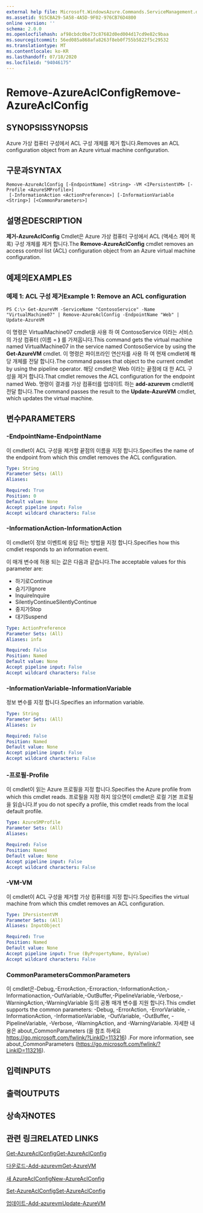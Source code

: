 ```yaml
---
external help file: Microsoft.WindowsAzure.Commands.ServiceManagement.dll-Help.xml
ms.assetid: 915CBA29-5A58-4A5D-9F02-976CB76D4800
online version: ''
schema: 2.0.0
ms.openlocfilehash: af98cbdc0be73c87682d0ed004d17cd9e82c9baa
ms.sourcegitcommit: 56ed085a868afa8263f8eb0f755b5822f5c29532
ms.translationtype: MT
ms.contentlocale: ko-KR
ms.lasthandoff: 07/18/2020
ms.locfileid: "94046175"
---
```

# <span data-ttu-id="4828a-101">Remove-AzureAclConfig</span><span class="sxs-lookup"><span data-stu-id="4828a-101">Remove-AzureAclConfig</span></span>

## <span data-ttu-id="4828a-102">SYNOPSIS</span><span class="sxs-lookup"><span data-stu-id="4828a-102">SYNOPSIS</span></span>
<span data-ttu-id="4828a-103">Azure 가상 컴퓨터 구성에서 ACL 구성 개체를 제거 합니다.</span><span class="sxs-lookup"><span data-stu-id="4828a-103">Removes an ACL configuration object from an Azure virtual machine configuration.</span></span>

## <span data-ttu-id="4828a-104">구문과</span><span class="sxs-lookup"><span data-stu-id="4828a-104">SYNTAX</span></span>

```
Remove-AzureAclConfig [-EndpointName] <String> -VM <IPersistentVM> [-Profile <AzureSMProfile>]
 [-InformationAction <ActionPreference>] [-InformationVariable <String>] [<CommonParameters>]
```

## <span data-ttu-id="4828a-105">설명은</span><span class="sxs-lookup"><span data-stu-id="4828a-105">DESCRIPTION</span></span>
<span data-ttu-id="4828a-106">**제거-AzureAclConfig** Cmdlet은 Azure 가상 컴퓨터 구성에서 ACL (액세스 제어 목록) 구성 개체를 제거 합니다.</span><span class="sxs-lookup"><span data-stu-id="4828a-106">The **Remove-AzureAclConfig** cmdlet removes an access control list (ACL) configuration object from an Azure virtual machine configuration.</span></span>

## <span data-ttu-id="4828a-107">예제의</span><span class="sxs-lookup"><span data-stu-id="4828a-107">EXAMPLES</span></span>

### <span data-ttu-id="4828a-108">예제 1: ACL 구성 제거</span><span class="sxs-lookup"><span data-stu-id="4828a-108">Example 1: Remove an ACL configuration</span></span>
```
PS C:\> Get-AzureVM -ServiceName "ContosoService" -Name "VirtualMachine07" | Remove-AzureAclConfig -EndpointName "Web" | Update-AzureVM
```

<span data-ttu-id="4828a-109">이 명령은 VirtualMachine07 cmdlet을 사용 하 여 ContosoService 이라는 서비스의 가상 컴퓨터 (이름 = **)** 를 가져옵니다.</span><span class="sxs-lookup"><span data-stu-id="4828a-109">This command gets the virtual machine named VirtualMachine07 in the service named ContosoService by using the **Get-AzureVM** cmdlet.</span></span>
<span data-ttu-id="4828a-110">이 명령은 파이프라인 연산자를 사용 하 여 현재 cmdlet에 해당 개체를 전달 합니다.</span><span class="sxs-lookup"><span data-stu-id="4828a-110">The command passes that object to the current cmdlet by using the pipeline operator.</span></span>
<span data-ttu-id="4828a-111">해당 cmdlet은 Web 이라는 끝점에 대 한 ACL 구성을 제거 합니다.</span><span class="sxs-lookup"><span data-stu-id="4828a-111">That cmdlet removes the ACL configuration for the endpoint named Web.</span></span>
<span data-ttu-id="4828a-112">명령이 결과를 가상 컴퓨터를 업데이트 하는 **add-azurevm** cmdlet에 전달 합니다.</span><span class="sxs-lookup"><span data-stu-id="4828a-112">The command passes the result to the **Update-AzureVM** cmdlet, which updates the virtual machine.</span></span>

## <span data-ttu-id="4828a-113">변수</span><span class="sxs-lookup"><span data-stu-id="4828a-113">PARAMETERS</span></span>

### <span data-ttu-id="4828a-114">-EndpointName</span><span class="sxs-lookup"><span data-stu-id="4828a-114">-EndpointName</span></span>
<span data-ttu-id="4828a-115">이 cmdlet이 ACL 구성을 제거할 끝점의 이름을 지정 합니다.</span><span class="sxs-lookup"><span data-stu-id="4828a-115">Specifies the name of the endpoint from which this cmdlet removes the ACL configuration.</span></span>

```yaml
Type: String
Parameter Sets: (All)
Aliases: 

Required: True
Position: 0
Default value: None
Accept pipeline input: False
Accept wildcard characters: False
```

### <span data-ttu-id="4828a-116">-InformationAction</span><span class="sxs-lookup"><span data-stu-id="4828a-116">-InformationAction</span></span>
<span data-ttu-id="4828a-117">이 cmdlet이 정보 이벤트에 응답 하는 방법을 지정 합니다.</span><span class="sxs-lookup"><span data-stu-id="4828a-117">Specifies how this cmdlet responds to an information event.</span></span>

<span data-ttu-id="4828a-118">이 매개 변수에 허용 되는 값은 다음과 같습니다.</span><span class="sxs-lookup"><span data-stu-id="4828a-118">The acceptable values for this parameter are:</span></span>

- <span data-ttu-id="4828a-119">하기로</span><span class="sxs-lookup"><span data-stu-id="4828a-119">Continue</span></span>
- <span data-ttu-id="4828a-120">숨기기</span><span class="sxs-lookup"><span data-stu-id="4828a-120">Ignore</span></span>
- <span data-ttu-id="4828a-121">Inquire</span><span class="sxs-lookup"><span data-stu-id="4828a-121">Inquire</span></span>
- <span data-ttu-id="4828a-122">SilentlyContinue</span><span class="sxs-lookup"><span data-stu-id="4828a-122">SilentlyContinue</span></span>
- <span data-ttu-id="4828a-123">중지가</span><span class="sxs-lookup"><span data-stu-id="4828a-123">Stop</span></span>
- <span data-ttu-id="4828a-124">대기</span><span class="sxs-lookup"><span data-stu-id="4828a-124">Suspend</span></span>

```yaml
Type: ActionPreference
Parameter Sets: (All)
Aliases: infa

Required: False
Position: Named
Default value: None
Accept pipeline input: False
Accept wildcard characters: False
```

### <span data-ttu-id="4828a-125">-InformationVariable</span><span class="sxs-lookup"><span data-stu-id="4828a-125">-InformationVariable</span></span>
<span data-ttu-id="4828a-126">정보 변수를 지정 합니다.</span><span class="sxs-lookup"><span data-stu-id="4828a-126">Specifies an information variable.</span></span>

```yaml
Type: String
Parameter Sets: (All)
Aliases: iv

Required: False
Position: Named
Default value: None
Accept pipeline input: False
Accept wildcard characters: False
```

### <span data-ttu-id="4828a-127">-프로필</span><span class="sxs-lookup"><span data-stu-id="4828a-127">-Profile</span></span>
<span data-ttu-id="4828a-128">이 cmdlet이 읽는 Azure 프로필을 지정 합니다.</span><span class="sxs-lookup"><span data-stu-id="4828a-128">Specifies the Azure profile from which this cmdlet reads.</span></span>
<span data-ttu-id="4828a-129">프로필을 지정 하지 않으면이 cmdlet은 로컬 기본 프로필을 읽습니다.</span><span class="sxs-lookup"><span data-stu-id="4828a-129">If you do not specify a profile, this cmdlet reads from the local default profile.</span></span>

```yaml
Type: AzureSMProfile
Parameter Sets: (All)
Aliases: 

Required: False
Position: Named
Default value: None
Accept pipeline input: False
Accept wildcard characters: False
```

### <span data-ttu-id="4828a-130">-VM</span><span class="sxs-lookup"><span data-stu-id="4828a-130">-VM</span></span>
<span data-ttu-id="4828a-131">이 cmdlet이 ACL 구성을 제거할 가상 컴퓨터를 지정 합니다.</span><span class="sxs-lookup"><span data-stu-id="4828a-131">Specifies the virtual machine from which this cmdlet removes an ACL configuration.</span></span>

```yaml
Type: IPersistentVM
Parameter Sets: (All)
Aliases: InputObject

Required: True
Position: Named
Default value: None
Accept pipeline input: True (ByPropertyName, ByValue)
Accept wildcard characters: False
```

### <span data-ttu-id="4828a-132">CommonParameters</span><span class="sxs-lookup"><span data-stu-id="4828a-132">CommonParameters</span></span>
<span data-ttu-id="4828a-133">이 cmdlet은-Debug,-ErrorAction,-Erroraction,-InformationAction,-Informationaction,-OutVariable,-OutBuffer,-PipelineVariable,-Verbose,-WarningAction,-WarningVariable 등의 공통 매개 변수를 지원 합니다.</span><span class="sxs-lookup"><span data-stu-id="4828a-133">This cmdlet supports the common parameters: -Debug, -ErrorAction, -ErrorVariable, -InformationAction, -InformationVariable, -OutVariable, -OutBuffer, -PipelineVariable, -Verbose, -WarningAction, and -WarningVariable.</span></span> <span data-ttu-id="4828a-134">자세한 내용은 about_CommonParameters (을 참조 하세요 https://go.microsoft.com/fwlink/?LinkID=113216) .</span><span class="sxs-lookup"><span data-stu-id="4828a-134">For more information, see about_CommonParameters (https://go.microsoft.com/fwlink/?LinkID=113216).</span></span>

## <span data-ttu-id="4828a-135">입력</span><span class="sxs-lookup"><span data-stu-id="4828a-135">INPUTS</span></span>

## <span data-ttu-id="4828a-136">출력</span><span class="sxs-lookup"><span data-stu-id="4828a-136">OUTPUTS</span></span>

## <span data-ttu-id="4828a-137">상속자</span><span class="sxs-lookup"><span data-stu-id="4828a-137">NOTES</span></span>

## <span data-ttu-id="4828a-138">관련 링크</span><span class="sxs-lookup"><span data-stu-id="4828a-138">RELATED LINKS</span></span>

[<span data-ttu-id="4828a-139">Get-AzureAclConfig</span><span class="sxs-lookup"><span data-stu-id="4828a-139">Get-AzureAclConfig</span></span>](./Get-AzureAclConfig.md)

[<span data-ttu-id="4828a-140">다운로드-Add-azurevm</span><span class="sxs-lookup"><span data-stu-id="4828a-140">Get-AzureVM</span></span>](./Get-AzureVM.md)

[<span data-ttu-id="4828a-141">새 AzureAclConfig</span><span class="sxs-lookup"><span data-stu-id="4828a-141">New-AzureAclConfig</span></span>](./New-AzureAclConfig.md)

[<span data-ttu-id="4828a-142">Set-AzureAclConfig</span><span class="sxs-lookup"><span data-stu-id="4828a-142">Set-AzureAclConfig</span></span>](./Set-AzureAclConfig.md)

[<span data-ttu-id="4828a-143">업데이트-Add-azurevm</span><span class="sxs-lookup"><span data-stu-id="4828a-143">Update-AzureVM</span></span>](./Update-AzureVM.md)


